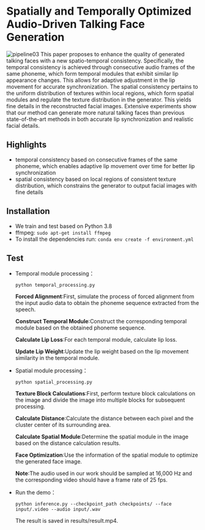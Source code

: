 # **Spatially and Temporally Optimized Audio-Driven Talking Face Generation**
![pipeline03](https://github.com/donge1024/TalkingFace/assets/114487375/1b58d2ac-b59e-40a5-990c-92b53a197881)
This paper proposes to enhance the quality of generated talking faces  with a new spatio-temporal consistency. Specifically, the temporal consistency is achieved through consecutive audio frames of the same phoneme, which form temporal modules that exhibit similar lip appearance changes. This allows for adaptive adjustment in the lip movement for accurate synchronization.
The spatial consistency pertains to the uniform distribution of textures within local regions, which form spatial modules and regulate the texture distribution in the generator. This yields fine details in the reconstructed facial images. Extensive experiments show that our method can generate more natural talking faces than previous state-of-the-art methods in both accurate lip synchronization and realistic facial details.

## **Highlights**
-  temporal consistency based on consecutive frames of the same phoneme, which enables adaptive lip movement over time for better lip synchronization
-  spatial consistency based on local regions of consistent texture distribution, which constrains the generator to output facial images with fine details

## **Installation**
-  We train and test based on Python 3.8
-  ffmpeg: ```sudo apt-get install ffmpeg```
-  To install the dependencies run: ```conda env create -f environment.yml```


## **Test**
- Temporal module processing：

  ```python temporal_processing.py```

  **Forced Alignment**:First, simulate the process of forced alignment from the input audio data to obtain the phoneme sequence extracted from the speech.

  **Construct Temporal Module**:Construct the corresponding temporal module based on the obtained phoneme sequence.

  **Calculate Lip Loss**:For each temporal module, calculate lip loss.

  **Update Lip Weight**:Update the lip weight based on the lip movement similarity in the temporal module.

- Spatial module processing：

  ```python spatial_processing.py```

  **Texture Block Calculations**:First, perform texture block calculations on the image and divide the image into multiple blocks for subsequent processing.

  **Calculate Distance**:Calculate the distance between each pixel and the cluster center of its surrounding area.

  **Calculate Spatial Module**:Determine the spatial module in the image based on the distance calculation results.

  **Face Optimization**:Use the information of the spatial module to optimize the generated face image.

  **Note**:The audio used in our work should be sampled at 16,000 Hz and the corresponding video should have a frame rate of 25 fps.

- Run the demo：

  ```python inference.py --checkpoint_path checkpoints/ --face input/.video --audio input/.wav```

  The result is saved in results/result.mp4.

